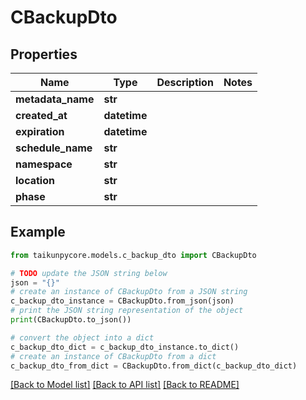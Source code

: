 # CBackupDto


## Properties

Name | Type | Description | Notes
------------ | ------------- | ------------- | -------------
**metadata_name** | **str** |  | 
**created_at** | **datetime** |  | 
**expiration** | **datetime** |  | 
**schedule_name** | **str** |  | 
**namespace** | **str** |  | 
**location** | **str** |  | 
**phase** | **str** |  | 

## Example

```python
from taikunpycore.models.c_backup_dto import CBackupDto

# TODO update the JSON string below
json = "{}"
# create an instance of CBackupDto from a JSON string
c_backup_dto_instance = CBackupDto.from_json(json)
# print the JSON string representation of the object
print(CBackupDto.to_json())

# convert the object into a dict
c_backup_dto_dict = c_backup_dto_instance.to_dict()
# create an instance of CBackupDto from a dict
c_backup_dto_from_dict = CBackupDto.from_dict(c_backup_dto_dict)
```
[[Back to Model list]](../README.md#documentation-for-models) [[Back to API list]](../README.md#documentation-for-api-endpoints) [[Back to README]](../README.md)


